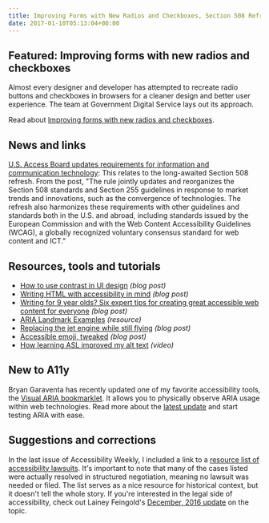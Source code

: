 ```yaml
---
title: Improving Forms with New Radios and Checkboxes, Section 508 Refresh Update, Accessible Emoji, Tweaked and More
date: 2017-01-10T05:13:04+00:00
---
```


## Featured: Improving forms with new radios and checkboxes

Almost every designer and developer has attempted to recreate radio buttons and checkboxes in browsers for a cleaner design and better user experience. The team at Government Digital Service lays out its approach.

Read about [Improving forms with new radios and checkboxes](https://gdstechnology.blog.gov.uk/2016/12/13/improving-forms-with-new-radios-and-checkboxes/).

## News and links

[U.S. Access Board updates requirements for information and communication technology](https://www.access-board.gov/news/1889-access-board-updates-requirements-for-information-and-communication-technology): This relates to the long-awaited Section 508 refresh. From the post, "The rule jointly updates and reorganizes the Section 508 standards and Section 255 guidelines in response to market trends and innovations, such as the convergence of technologies. The refresh also harmonizes these requirements with other guidelines and standards both in the U.S. and abroad, including standards issued by the European Commission and with the Web Content Accessibility Guidelines (WCAG), a globally recognized voluntary consensus standard for web content and ICT."

## Resources, tools and tutorials

- [How to use contrast in UI design](https://blog.prototypr.io/how-contrast-works-in-ui-design-21bf75a5a2bf) *(blog post)*
- [Writing HTML with accessibility in mind](https://medium.com/@matuzo/writing-html-with-accessibility-in-mind-a62026493412) *(blog post)*
- [Writing for 9 year olds? Six expert tips for creating great accessible web content for everyone](https://www.abilitynet.org.uk/news-blogs/writing-9-year-olds-six-expert-tips-creating-great-accessible-web-content-everyone) *(blog post)*
- [ARIA Landmark Examples](http://w3c.github.io/aria-practices/examples/landmarks/index.html) *(resource)*
- [Replacing the jet engine while still flying](http://jensimmons.com/post/jan-4-2017/replacing-jet-engine-while-still-flying) *(blog post)*
- [Accessible emoji, tweaked](http://adrianroselli.com/2016/12/accessible-emoji-tweaked.html) *(blog post)*
- [How learning ASL improved my alt text](https://www.youtube.com/watch?v=gHOYghYYNIM) *(video)*

## New to A11y

Bryan Garaventa has recently updated one of my favorite accessibility tools, the [Visual ARIA bookmarklet](http://whatsock.com/training/matrices/visual-aria.htm). It allows you to physically observe ARIA usage within web technologies. Read more about the [latest update](https://www.linkedin.com/pulse/visual-aria-update-11-sync-bryan-garaventa) and start testing ARIA with ease.

## Suggestions and corrections

In the last issue of Accessibility Weekly, I included a link to a [resource list of accessibility lawsuits](http://karlgroves.github.io/a11y-lawsuits/lawsuits.html). It's important to note that many of the cases listed were actually resolved in structured negotiation, meaning no lawsuit was needed or filed. The list serves as a nice resource for historical context, but it doesn't tell the whole story. If you're interested in the legal side of accessibility, check out Lainey Feingold's [December, 2016 update](http://www.lflegal.com/2016/12/legal-update-december16/) on the topic.
